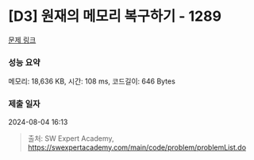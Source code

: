 # [D3] 원재의 메모리 복구하기 - 1289 

[문제 링크](https://swexpertacademy.com/main/code/problem/problemDetail.do?contestProbId=AV19AcoKI9sCFAZN) 

### 성능 요약

메모리: 18,636 KB, 시간: 108 ms, 코드길이: 646 Bytes

### 제출 일자

2024-08-04 16:13



> 출처: SW Expert Academy, https://swexpertacademy.com/main/code/problem/problemList.do